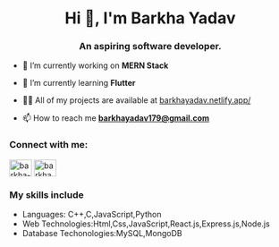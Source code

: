 <h1 align="center">Hi 👋, I'm Barkha Yadav</h1>
<h3 align="center">An aspiring software developer.</h3>

- 🔭 I’m currently working on **MERN Stack**

- 🌱 I’m currently learning **Flutter**

- 👨‍💻 All of my projects are available at [barkhayadav.netlify.app/](barkhayadav.netlify.app/)

- 📫 How to reach me **barkhayadav179@gmail.com**

<h3 align="left">Connect with me:</h3>
<p align="left">
<a href="https://linkedin.com/in/barkha-yadav-727472212" target="blank"><img align="center" src="https://raw.githubusercontent.com/rahuldkjain/github-profile-readme-generator/master/src/images/icons/Social/linked-in-alt.svg" alt="barkha-yadav-727472212" height="30" width="40" /></a>
<a href="https://www.hackerrank.com/barkhayadav179" target="blank"><img align="center" src="https://raw.githubusercontent.com/rahuldkjain/github-profile-readme-generator/master/src/images/icons/Social/hackerrank.svg" alt="barkhayadav179" height="30" width="40" /></a>
</p>

<h3 align="left">My skills include</h3>
<ul>
  <li>
    Languages: C++,C,JavaScript,Python
  </li>
  <li>
    Web Technologies:Html,Css,JavaScript,React.js,Express.js,Node.js
  </li>
  <li>
    Database Techonologies:MySQL,MongoDB
  </li>
</ul>
